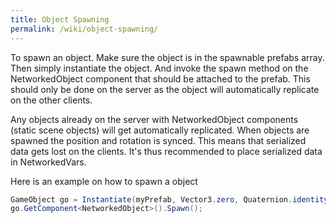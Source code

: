 ```yaml
---
title: Object Spawning
permalink: /wiki/object-spawning/
---
```


To spawn an object. Make sure the object is in the spawnable prefabs array. Then simply instantiate the object. And 
invoke the spawn method on the NetworkedObject component that should be attached to the prefab. This should only be done on the server as the object will automatically replicate on the other clients.

Any objects already on the server with NetworkedObject components (static scene objects) will get automatically replicated. When objects are spawned the position and rotation is synced. This means that serialized data gets lost on the clients. It's thus recommended to place serialized data in NetworkedVars.


Here is an example on how to spawn a object
```csharp
GameObject go = Instantiate(myPrefab, Vector3.zero, Quaternion.identity);
go.GetComponent<NetworkedObject>().Spawn();
```